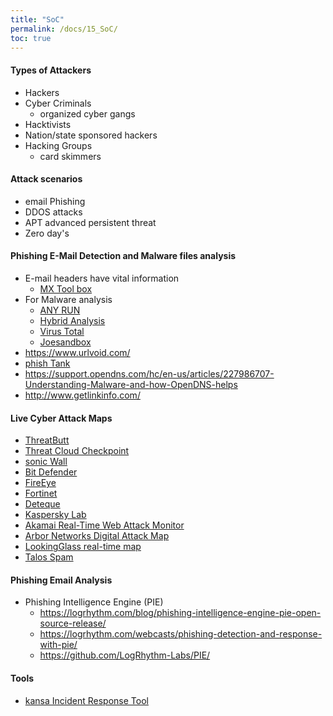 ```yaml
---
title: "SoC"
permalink: /docs/15_SoC/
toc: true
---
```

#### Types of Attackers
- Hackers
- Cyber Criminals
  - organized cyber gangs
- Hacktivists
- Nation/state sponsored hackers
- Hacking Groups
  - card skimmers

#### Attack scenarios
- email Phishing
- DDOS attacks
- APT advanced persistent threat
- Zero day's 

#### Phishing E-Mail Detection and Malware files analysis
- E-mail headers have vital information
  - [MX Tool box](https://mxtoolbox.com/EmailHeaders.aspx)
- For Malware analysis
  - [ANY RUN](https://any.run/)
  - [Hybrid Analysis](https://www.hybrid-analysis.com/)
  - [Virus Total](https://www.virustotal.com/gui/home/upload)
  - [Joesandbox](https://www.joesandbox.com/)
- https://www.urlvoid.com/
- [phish Tank](https://www.phishtank.com/)
- https://support.opendns.com/hc/en-us/articles/227986707-Understanding-Malware-and-how-OpenDNS-helps
- http://www.getlinkinfo.com/

#### Live Cyber Attack Maps
- [ThreatButt](https://threatbutt.com/map/)
- [Threat Cloud Checkpoint](https://threatmap.checkpoint.com/)
- [sonic Wall](https://securitycenter.sonicwall.com/m/page/worldwide-attacks)
- [Bit Defender](https://threatmap.bitdefender.com/)
- [FireEye](https://www.fireeye.com/cyber-map/threat-map.html)
- [Fortinet](https://threatmap.fortiguard.com/)
- [Deteque](https://www.deteque.com/live-threat-map/)
- [Kaspersky Lab](https://cybermap.kaspersky.com/)
- [Akamai Real-Time Web Attack Monitor](https://www.akamai.com/es/es/resources/visualizing-akamai/real-time-web-monitor.jsp?tab=attacks&theme=dark)
- [Arbor Networks Digital Attack Map](https://www.digitalattackmap.com/#anim=1&color=0&country=ALL&list=0&time=18168&view=map)
- [LookingGlass real-time map](https://map.lookingglasscyber.com/)
- [Talos Spam](https://talosintelligence.com/fullpage_maps/pulse)


#### Phishing Email Analysis
- Phishing Intelligence Engine (PIE)
  - https://logrhythm.com/blog/phishing-intelligence-engine-pie-open-source-release/
  - https://logrhythm.com/webcasts/phishing-detection-and-response-with-pie/
  - https://github.com/LogRhythm-Labs/PIE/




#### Tools
- [kansa Incident Response Tool](https://github.com/davehull/Kansa)
